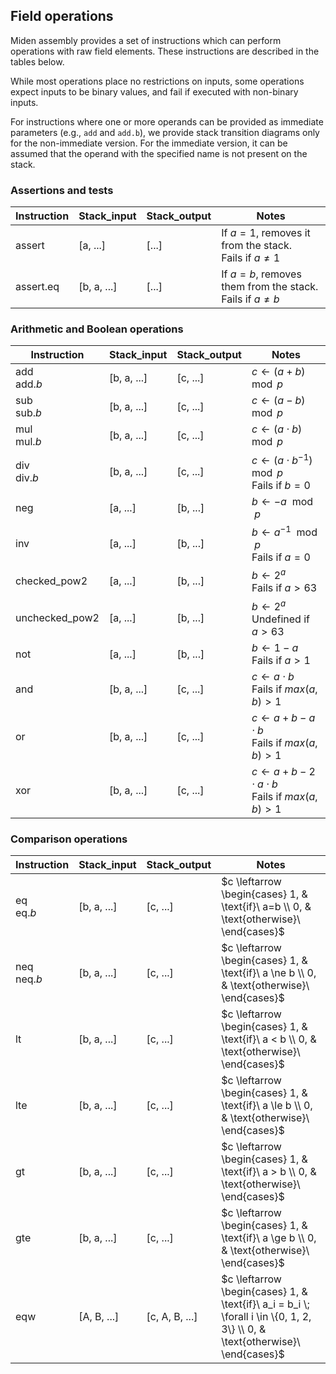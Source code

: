 ## Field operations
Miden assembly provides a set of instructions which can perform operations with raw field elements. These instructions are described in the tables below.

While most operations place no restrictions on inputs, some operations expect inputs to be binary values, and fail if executed with non-binary inputs.

For instructions where one or more operands can be provided as immediate parameters (e.g., `add` and `add.b`), we provide stack transition diagrams only for the non-immediate version. For the immediate version, it can be assumed that the operand with the specified name is not present on the stack.

### Assertions and tests

| Instruction      | Stack_input | Stack_output  | Notes                         |
| ---------------- | ----------- | ------------- | ----------------------------- |
| assert           | [a, ...]    | [...]         | If $a = 1$, removes it from the stack. <br> Fails if $a \ne 1$ |
| assert.eq        | [b, a, ...] | [...]         | If $a = b$, removes them from the stack. <br> Fails if $a \ne b$ |

### Arithmetic and Boolean operations

| Instruction      | Stack_input | Stack_output  | Notes                         |
| ---------------- | ----------- | ------------- | ----------------------------- |
| add <br> add.*b* | [b, a, ...] | [c, ...]      | $c \leftarrow (a + b) \mod p$          |
| sub <br> sub.*b* | [b, a, ...] | [c, ...]      | $c \leftarrow (a - b) \mod p$          |
| mul <br> mul.*b* | [b, a, ...] | [c, ...]      | $c \leftarrow (a \cdot b) \mod p$      |
| div <br> div.*b* | [b, a, ...] | [c, ...]      | $c \leftarrow (a \cdot b^{-1}) \mod p$ <br> Fails if $b = 0$ |
| neg              | [a, ...]    | [b, ...]      | $b \leftarrow -a \mod p$               |
| inv              | [a, ...]    | [b, ...]      | $b \leftarrow a^{-1} \mod p$ <br> Fails if $a = 0$ |
| checked_pow2     | [a, ...]    | [b, ...]      | $b \leftarrow 2^a$ <br> Fails if $a > 63$ |
| unchecked_pow2   | [a, ...]    | [b, ...]      | $b \leftarrow 2^a$ <br> Undefined if $a > 63$ |
| not              | [a, ...]    | [b, ...]      | $b \leftarrow 1 - a$ <br> Fails if $a > 1$ |
| and              | [b, a, ...] | [c, ...]      | $c \leftarrow a \cdot b$ <br> Fails if $max(a, b) > 1$ |
| or               | [b, a, ...] | [c, ...]      | $c \leftarrow a + b - a \cdot b$ <br> Fails if $max(a, b) > 1$ |
| xor              | [b, a, ...] | [c, ...]      | $c \leftarrow a + b - 2 \cdot a \cdot b$ <br> Fails if $max(a, b) > 1$ |

### Comparison operations

| Instruction      | Stack_input | Stack_output   | Notes                         |
| ---------------- | ----------- | -------------- | ----------------------------- |
| eq <br> eq.*b*   | [b, a, ...] | [c, ...]       | $c \leftarrow \begin{cases} 1, & \text{if}\ a=b \\ 0, & \text{otherwise}\ \end{cases}$ |
| neq <br> neq.*b* | [b, a, ...] | [c, ...]       | $c \leftarrow \begin{cases} 1, & \text{if}\ a \ne b \\ 0, & \text{otherwise}\ \end{cases}$ |
| lt               | [b, a, ...] | [c, ...]       | $c \leftarrow \begin{cases} 1, & \text{if}\ a < b \\ 0, & \text{otherwise}\ \end{cases}$ |
| lte              | [b, a, ...] | [c, ...]       | $c \leftarrow \begin{cases} 1, & \text{if}\ a \le b \\ 0, & \text{otherwise}\ \end{cases}$ |
| gt               | [b, a, ...] | [c, ...]       | $c \leftarrow \begin{cases} 1, & \text{if}\ a > b \\ 0, & \text{otherwise}\ \end{cases}$ |
| gte              | [b, a, ...] | [c, ...]       | $c \leftarrow \begin{cases} 1, & \text{if}\ a \ge b \\ 0, & \text{otherwise}\ \end{cases}$ |
| eqw              | [A, B, ...] | [c, A, B, ...] | $c \leftarrow \begin{cases} 1, & \text{if}\ a_i = b_i \; \forall i \in \{0, 1, 2, 3\} \\ 0, & \text{otherwise}\ \end{cases}$ |



